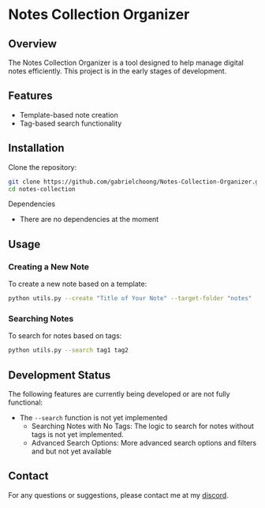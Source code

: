 # Notes Collection Organizer

## Overview

The Notes Collection Organizer is a tool designed to help manage digital notes efficiently. This project is in the early stages of development.

## Features

- Template-based note creation
- Tag-based search functionality

## Installation

Clone the repository:

```bash
git clone https://github.com/gabrielchoong/Notes-Collection-Organizer.git
cd notes-collection
```

Dependencies

- There are no dependencies at the moment

## Usage

### Creating a New Note

To create a new note based on a template:

```bash
python utils.py --create "Title of Your Note" --target-folder "notes"
```

### Searching Notes

To search for notes based on tags:

```bash
python utils.py --search tag1 tag2
```

## Development Status

The following features are currently being developed or are not fully functional:

- The `--search` function is not yet implemented
  - Searching Notes with No Tags: The logic to search for notes without tags is not yet implemented.
  - Advanced Search Options: More advanced search options and filters and but not yet available

## Contact

For any questions or suggestions, please contact me at my [discord](https://discord.com/users/791233489232068618).
